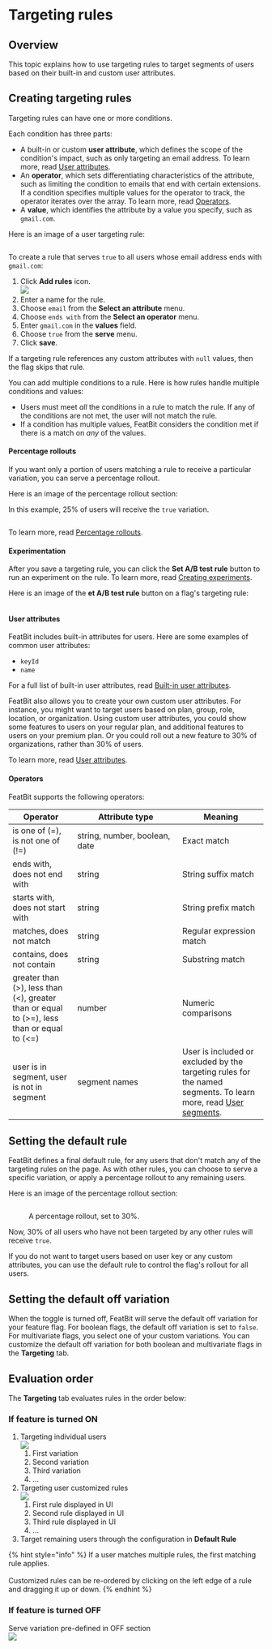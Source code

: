 # Targeting rules

## Overview <a href="#overview" id="overview"></a>

This topic explains how to use targeting rules to target segments of users based on their built-in and custom user attributes.

## Creating targeting rules <a href="#creating-targeting-rules" id="creating-targeting-rules"></a>

Targeting rules can have one or more conditions.

Each condition has three parts:

* A built-in or custom **user attribute**, which defines the scope of the condition's impact, such as only targeting an email address. To learn more, read [User attributes](targeting-rules.md#user-attributes).
* An **operator**, which sets differentiating characteristics of the attribute, such as limiting the condition to emails that end with certain extensions. If a condition specifies multiple values for the operator to track, the operator iterates over the array. To learn more, read [Operators](targeting-rules.md#operators).
* A **value**, which identifies the attribute by a value you specify, such as `gmail.com`.

Here is an image of a user targeting rule:

<figure><img src="../../.gitbook/assets/image (108).png" alt=""><figcaption></figcaption></figure>

To create a rule that serves `true` to all users whose email address ends with `gmail.com`:

1. Click **Add rules** icon.\
   ![](<../../.gitbook/assets/image (15).png>)
2. Enter a name for the rule.
3. Choose `email` from the **Select an attribute** menu.
4. Choose `ends with` from the **Select an operator** menu.
5. Enter `gmail.com` in the **values** field.
6. Choose `true` from the **serve** menu.
7. Click **save**.

If a targeting rule references any custom attributes with `null` values, then the flag skips that rule.

You can add multiple conditions to a rule. Here is how rules handle multiple conditions and values:

* Users must meet _all_ the conditions in a rule to match the rule. If any of the conditions are not met, the user will not match the rule.
* If a condition has multiple values, FeatBit considers the condition met if there is a match on _any_ of the values.

#### Percentage rollouts <a href="#percentage-rollouts" id="percentage-rollouts"></a>

If you want only a portion of users matching a rule to receive a particular variation, you can serve a percentage rollout.

Here is an image of the percentage rollout section:

In this example, 25% of users will receive the `true` variation.

<figure><img src="../../.gitbook/assets/image (165).png" alt=""><figcaption></figcaption></figure>

To learn more, read [Percentage rollouts](percentage-rollouts.md).

#### Experimentation <a href="#experimentation" id="experimentation"></a>

After you save a targeting rule, you can click the **Set A/B test rule** button to run an experiment on the rule. To learn more, read [Creating experiments](../../experimentation/creating-experiments.md).

Here is an image of the **et A/B test rule** button on a flag's targeting rule:

<figure><img src="../../.gitbook/assets/image (119).png" alt=""><figcaption></figcaption></figure>

#### User attributes <a href="#user-attributes" id="user-attributes"></a>

FeatBit includes built-in attributes for users. Here are some examples of common user attributes:

* `keyId`
* `name`

For a full list of built-in user attributes, read [Built-in user attributes](../users-and-user-segments/user-attributes.md).

FeatBit also allows you to create your own custom user attributes. For instance, you might want to target users based on plan, group, role, location, or organization. Using custom user attributes, you could show some features to users on your regular plan, and additional features to users on your premium plan. Or you could roll out a new feature to 30% of organizations, rather than 30% of users.

To learn more, read [User attributes](../users-and-user-segments/user-attributes.md).

#### Operators <a href="#operators" id="operators"></a>

FeatBit supports the following operators:

<table><thead><tr><th>Operator</th><th width="191.33333333333331">Attribute type</th><th>Meaning</th></tr></thead><tbody><tr><td>is one of (=), is not one of (!=)</td><td>string, number, boolean, date</td><td>Exact match</td></tr><tr><td>ends with, does not end with</td><td>string</td><td>String suffix match</td></tr><tr><td>starts with, does not start with</td><td>string</td><td>String prefix match</td></tr><tr><td>matches, does not match</td><td>string</td><td>Regular expression match</td></tr><tr><td>contains, does not contain</td><td>string</td><td>Substring match</td></tr><tr><td>greater than (>), less than (&#x3C;), greater than or equal to (>=), less than or equal to (&#x3C;=)</td><td>number</td><td>Numeric comparisons</td></tr><tr><td>user is in segment, user is not in segment</td><td>segment names</td><td>User is included or excluded by the targeting rules for the named segments. To learn more, read <a href="../users-and-user-segments/user-segments.md">User segments</a>.</td></tr></tbody></table>

## Setting the default rule <a href="#setting-the-default-rule" id="setting-the-default-rule"></a>

FeatBit defines a final default rule, for any users that don't match any of the targeting rules on the page. As with other rules, you can choose to serve a specific variation, or apply a percentage rollout to any remaining users.

Here is an image of the percentage rollout section:

<figure><img src="../../.gitbook/assets/image (117).png" alt=""><figcaption><p>A percentage rollout, set to 30%.</p></figcaption></figure>

Now, 30% of all users who have not been targeted by any other rules will receive `true`.

If you do not want to target users based on user key or any custom attributes, you can use the default rule to control the flag's rollout for all users.

## Setting the default off variation <a href="#setting-the-default-off-variation" id="setting-the-default-off-variation"></a>

When the toggle is turned off, FeatBit will serve the default off variation for your feature flag. For boolean flags, the default off variation is set to `false`. For multivariate flags, you select one of your custom variations. You can customize the default off variation for both boolean and multivariate flags in the **Targeting** tab.

## Evaluation order <a href="#evaluation-order" id="evaluation-order"></a>

The **Targeting** tab evaluates rules in the order below:

### If feature is turned ON

1. Targeting individual users \
   ![](<../../.gitbook/assets/image (112).png>)
   1. First variation
   2. Second variation
   3. Third variation
   4. ...
2. Targeting user customized rules\
   ![](<../../.gitbook/assets/image (190).png>)
   1. First rule displayed in UI
   2. Second rule displayed in UI
   3. Third rule displayed in UI
   4. ...
3. Target remaining users through the configuration in **Default Rule**

{% hint style="info" %}
If a user matches multiple rules, the first matching rule applies.\
\
Customized rules can be re-ordered by clicking on the left edge of a rule and dragging it up or down.
{% endhint %}

### If feature is turned OFF

Serve variation pre-defined in OFF section\
![](<../../.gitbook/assets/image (52).png>)



